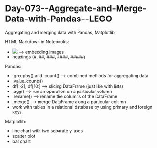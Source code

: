 # Day-073--Aggregate-and-Merge-Data-with-Pandas--LEGO
Aggregating and merging data with Pandas, Matplotlib

HTML Markdown in Notebooks:
- <img src='image.jpg'>    -->    embedding images 
- headings (#, ##, ###, ####, #####)

Pandas:
- .groupby() and .count()    -->    combined methods for aggregating data
- .value_counts()
- df[:-2], df[10:]    -->    slicing DataFrame (just like with lists)
- .agg()    -->    run an operation on a particular column
- .rename()    -->    rename the columns of the DataFrame
- .merge()    -->    merge DataFrame along a particular column
- work with tables in a relational database by using primary and foreign keys

Matplotlib:
- line chart with two separate y-axes
- scatter plot
- bar chart
